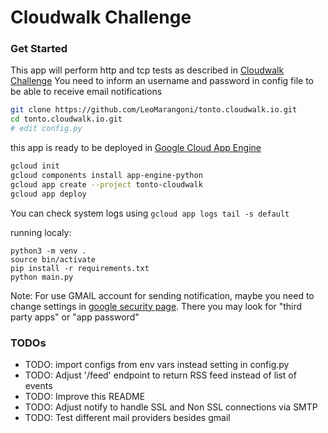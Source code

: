 # Cloudwalk Challenge

### Get Started
This app will perform http and tcp tests as described in [Cloudwalk Challenge](https://gist.github.com/dgvcwk/919a6fcca40f4e314b2dc135b47d4a5e)
You need to inform an username and password in config file to be able to receive email notifications

```sh
git clone https://github.com/LeoMarangoni/tonto.cloudwalk.io.git
cd tonto.cloudwalk.io.git
# edit config.py

```


this app is ready to be deployed in [Google Cloud App Engine](https://console.cloud.google.com/appengine)
```sh
gcloud init
gcloud components install app-engine-python
gcloud app create --project tonto-cloudwalk
gcloud app deploy
```
You can check system logs using `gcloud app logs tail -s default`


running localy:
```
python3 -m venv .
source bin/activate
pip install -r requirements.txt
python main.py
```

Note: For use GMAIL account for sending notification, maybe you need to change settings in
[google security page](https://myaccount.google.com/security). There you may look for "third party apps" or "app password"

### TODOs
- TODO: import configs from env vars instead setting in config.py
- TODO: Adjust '/feed' endpoint to return RSS feed instead of list of events
- TODO: Improve this README
- TODO: Adjust notify to handle SSL and Non SSL connections via SMTP
- TODO: Test different mail providers besides gmail